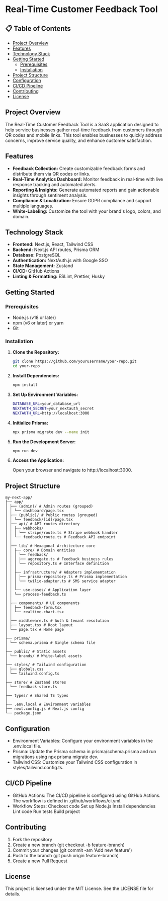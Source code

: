 # Real-Time Customer Feedback Tool

## 📋 Table of Contents

- [Project Overview](#project-overview)
- [Features](#features)
- [Technology Stack](#technology-stack)
- [Getting Started](#getting-started)
  - [Prerequisites](#prerequisites)
  - [Installation](#installation)
- [Project Structure](#project-structure)
- [Configuration](#configuration)
- [CI/CD Pipeline](#cicd-pipeline)
- [Contributing](#contributing)
- [License](#license)

## Project Overview

The Real-Time Customer Feedback Tool is a SaaS application designed to help service businesses gather real-time feedback from customers through QR codes and mobile links. This tool enables businesses to quickly address concerns, improve service quality, and enhance customer satisfaction.

## Features

- **Feedback Collection:** Create customizable feedback forms and distribute them via QR codes or links.
- **Real-Time Analytics Dashboard:** Monitor feedback in real-time with live response tracking and automated alerts.
- **Reporting & Insights:** Generate automated reports and gain actionable insights through sentiment analysis.
- **Compliance & Localization:** Ensure GDPR compliance and support multiple languages.
- **White-Labeling:** Customize the tool with your brand's logo, colors, and domain.

## Technology Stack

- **Frontend:** Next.js, React, Tailwind CSS
- **Backend:** Next.js API routes, Prisma ORM
- **Database:** PostgreSQL
- **Authentication:** NextAuth.js with Google SSO
- **State Management:** Zustand
- **CI/CD:** GitHub Actions
- **Linting & Formatting:** ESLint, Prettier, Husky

## Getting Started

### Prerequisites

- Node.js (v18 or later)
- npm (v6 or later) or yarn
- Git

### Installation

1. **Clone the Repository:**
   ```bash
   git clone https://github.com/yourusername/your-repo.git
   cd your-repo
   ```
2. **Install Dependencies:**

   ```bash
   npm install
   ```

3. **Set Up Environment Variables:**

   ```bash
   DATABASE_URL=your_database_url
   NEXTAUTH_SECRET=your_nextauth_secret
   NEXTAUTH_URL=http://localhost:3000
   ```

4. **Initialize Prisma:**

   ```bash
   npx prisma migrate dev --name init
   ```

5. **Run the Development Server:**

   ```bash
   npm run dev
   ```

6. **Access the Application:**

   Open your browser and navigate to http://localhost:3000.

## Project Structure

```
my-next-app/
├── app/
│ ├── (admin)/ # Admin routes (grouped)
│ │ └── dashboard/page.tsx
│ ├── (public)/ # Public routes (grouped)
│ │ └── feedback/[id]/page.tsx
│ ├── api/ # API routes directory
│ │ ├── webhooks/
│ │ │ └── stripe/route.ts # Stripe webhook handler
│ │ └── feedback/route.ts # Feedback API endpoint
│ │
│ ├── lib/ # Hexagonal Architecture core
│ │ ├── core/ # Domain entities
│ │ │ └── feedback/
│ │ │ ├── aggregate.ts # Feedback business rules
│ │ │ └── repository.ts # Interface definition
│ │ │
│ │ ├── infrastructure/ # Adapters implementation
│ │ │ ├── prisma-repository.ts # Prisma implementation
│ │ │ └── twilio-adapter.ts # SMS service adapter
│ │ │
│ │ └── use-cases/ # Application layer
│ │ └── process-feedback.ts
│ │
│ ├── components/ # UI components
│ │ ├── feedback-form.tsx
│ │ └── realtime-chart.tsx
│ │
│ ├── middleware.ts # Auth & tenant resolution
│ ├── layout.tsx # Root layout
│ └── page.tsx # Home page
│
├── prisma/
│ └── schema.prisma # Single schema file
│
├── public/ # Static assets
│ └── brands/ # White-label assets
│
├── styles/ # Tailwind configuration
│ ├── globals.css
│ └── tailwind.config.ts
│
├── store/ # Zustand stores
│ └── feedback-store.ts
│
├── types/ # Shared TS types
│
├── .env.local # Environment variables
├── next.config.js # Next.js config
└── package.json
```

## Configuration

- Environment Variables: Configure your environment variables in the .env.local file.
- Prisma: Update the Prisma schema in prisma/schema.prisma and run migrations using npx prisma migrate dev.
- Tailwind CSS: Customize your Tailwind CSS configuration in styles/tailwind.config.ts.

## CI/CD Pipeline

- GitHub Actions: The CI/CD pipeline is configured using GitHub Actions. The workflow is defined in .github/workflows/ci.yml.
- Workflow Steps:
  Checkout code
  Set up Node.js
  Install dependencies
  Lint code
  Run tests
  Build project

## Contributing

1. Fork the repository
2. Create a new branch (git checkout -b feature-branch)
3. Commit your changes (git commit -am 'Add new feature')
4. Push to the branch (git push origin feature-branch)
5. Create a new Pull Request

## License

This project is licensed under the MIT License. See the LICENSE file for details.
